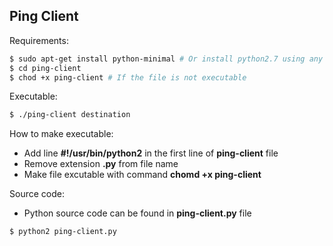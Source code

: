Ping Client
-----------

Requirements:
```bash
$ sudo apt-get install python-minimal # Or install python2.7 using any package manager
$ cd ping-client
$ chod +x ping-client # If the file is not executable
```

Executable:
```bash
$ ./ping-client destination
```

How to make executable:
* Add line __#!/usr/bin/python2__ in the first line of __ping-client__ file
* Remove extension __.py__ from file name
* Make file excutable with command __chomd +x ping-client__

Source code:
* Python source code can be found in __ping-client.py__ file
```bash
$ python2 ping-client.py
```

